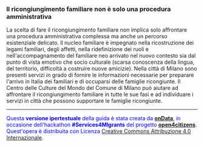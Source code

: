### Il ricongiungimento familiare non è solo una procedura amministrativa

La scelta di fare il ricongiungimento familiare non implica solo
affrontare una procedura amministrativa complessa ma anche un percorso
esistenziale delicato. Il nucleo familiare è impegnato nella
ricostruzione dei legami familiari, degli affetti, nella ridefinizione
dei ruoli e nell'accompagnamento del familiare neo arrivato nel nuovo
contesto sia dal punto di vista emotivo che socio culturale (scarsa
conoscenza della lingua, del territorio, difficoltà a costruire nuove
amicizie). Nella città di Milano sono presenti servizi in grado di
fornire le informazioni necessarie per preparare l'arrivo in Italia dei
familiari e di occuparsi delle famiglie ricongiunte. Il Centro delle
Culture del Mondo del Comune di Milano può aiutare ad affrontare il
ricongiungimento familiare in tutte le sue fasi e ad individuare i
servizi in città che possono supportare le famiglie ricongiunte.

---
<footer style="color:blue !important;">
<div id="about">
Questa <strong>versione ipertestuale</strong> della guida è stata creata da <a href="http://ondata.it/" target="_blank"><strong>onData</strong></a>, in occasione dell'hackathon <strong>#Services4MIgrants</strong> del progetto <a href="http://open4citizens.eu/" target="_blank"><strong>open4citizens</strong></a>.
</div>
<div id="licenza">
Quest'opera è distribuita con Licenza <a rel="license" href="http://creativecommons.org/licenses/by/4.0/">Creative Commons Attribuzione 4.0 Internazionale</a>.
</div>
</footer>